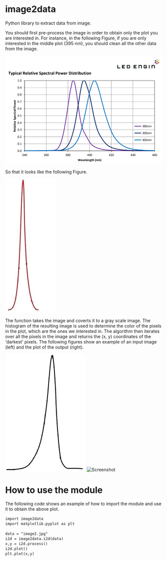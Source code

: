# image2data
Python library to extract data from image.

You should first pre-process the image in order to obtain only the plot you are interested in. For instance, in the following Figure, if you are only interested in the middle plot (395 nm), you should clean all the other data from the image.

![Screenshot](example.png)

So that it looks like the following Figure.

![Screenshot](image1.jpg)

The function takes the image and coverts it to a gray scale image. The histogram of the resulting image is used to determine the color of the pixels in the plot, which are the ones we interested in. The algorithm then iterates over all the pixels in the image and returns the (x, y) coordinates of the 'darkest' pixels. The following figures show an example of an input image (left) and the plot of the output (right).

![Screenshot](image2.jpg) ![Screenshot](output_example.jpg)

# How to use the module

The following code shows an example of how to import the module and use it to obtain the above plot.

```
import image2data
import matplotlib.pyplot as plt

data = "image2.jpg"
i2d = image2data.i2d(data)
x,y = i2d.process()
i2d.plot()
plt.plot(x,y)
```
